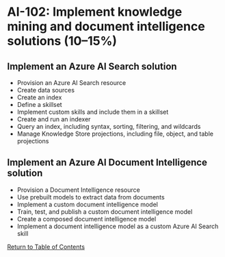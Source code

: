 # AI-102: Implement knowledge mining and document intelligence solutions (10–15%)

## Implement an Azure AI Search solution
* Provision an Azure AI Search resource
* Create data sources
* Create an index
* Define a skillset
* Implement custom skills and include them in a skillset
* Create and run an indexer
* Query an index, including syntax, sorting, filtering, and wildcards
* Manage Knowledge Store projections, including file, object, and table projections

## Implement an Azure AI Document Intelligence solution
* Provision a Document Intelligence resource
* Use prebuilt models to extract data from documents
* Implement a custom document intelligence model
* Train, test, and publish a custom document intelligence model
* Create a composed document intelligence model
* Implement a document intelligence model as a custom Azure AI Search skill

[Return to Table of Contents](README.md)